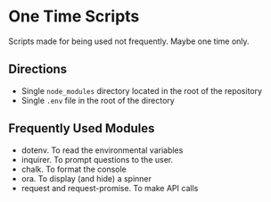 # One Time Scripts

Scripts made for being used not frequently. Maybe one time only.

## Directions

- Single `node_modules` directory located in the root of the repository
- Single `.env` file in the root of the directory

## Frequently Used Modules

- dotenv. To read the environmental variables
- inquirer. To prompt questions to the user.
- chalk. To format the console
- ora. To display (and hide) a spinner
- request and request-promise. To make API calls
